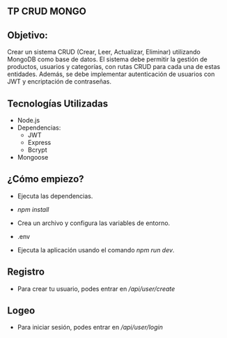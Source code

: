 
## TP CRUD MONGO

## Objetivo:

Crear un sistema CRUD (Crear, Leer, Actualizar, Eliminar) utilizando MongoDB como base de datos. El sistema debe permitir la gestión de productos, usuarios y categorías, con rutas CRUD para cada una de estas entidades. Además, se debe implementar autenticación de usuarios con JWT y encriptación de contraseñas.


## Tecnologías Utilizadas

-   Node.js
-   Dependencias:
    -   JWT
    -   Express
    -   Bcrypt
-   Mongoose

## ¿Cómo empiezo?

- Ejecuta las dependencias.

- *npm install*

- Crea un archivo y configura las variables de entorno.

- .env

- Ejecuta la aplicación usando el comando *npm run dev*.

## Registro
 - Para crear tu usuario, podes entrar en */api/user/create* 

## Logeo
 - Para iniciar sesión, podes entrar en */api/user/login*
